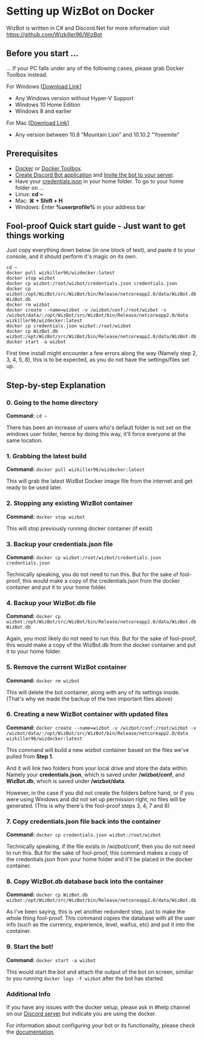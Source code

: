 # Setting up WizBot on Docker
WizBot is written in C# and Discord.Net for more information visit <https://github.com/Wizkiller96/WizBot>

## Before you start ...

... If your PC falls under any of the following cases, please grab Docker Toolbox instead.

For Windows [[Download Link](https://download.docker.com/win/stable/DockerToolbox.exe)]
- Any Windows version without Hyper-V Support
- Windows 10 Home Edition
- Windows 8 and earlier

For Mac [[Download Link](https://download.docker.com/mac/stable/DockerToolbox.pkg)]
- Any version between 10.8 “Mountain Lion” and 10.10.2 "Yosemite"

## Prerequisites
- [Docker](https://store.docker.com/search?type=edition&offering=community) or [Docker Toolbox](https://www.docker.com/products/docker-toolbox).
- [Create Discord Bot application](http://wizbot.readthedocs.io/en/latest/JSON%20Explanations/#creating-discord-bot-application) and [Invite the bot to your server](http://wizbot.readthedocs.io/en/latest/JSON%20Explanations/#inviting-your-bot-to-your-server). 
- Have your [credentials.json](http://wizbot.readthedocs.io/en/latest/JSON%20Explanations/#setting-up-your-credentials) in your home folder. To go to your home folder on ...
- Linux: **cd ~**
- Mac: **⌘ + Shift + H**
- Windows: Enter **%userprofile%** in your address bar

## Fool-proof Quick start guide - Just want to get things working

Just copy everything down below (in one block of text), and paste it to your console, and it should perform it's magic on its own.

```
cd ~
docker pull wizkiller96/wizdecker:latest
docker stop wizbot
docker cp wizbot:/root/wizbot/credentials.json credentials.json
docker cp wizbot:/opt/WizBot/src/WizBot/bin/Release/netcoreapp2.0/data/WizBot.db WizBot.db
docker rm wizbot
docker create --name=wizbot -v /wizbot/conf:/root/wizbot -v /wizbot/data/:/opt/WizBot/src/WizBot/bin/Release/netcoreapp2.0/data wizkiller96/wizdecker:latest
docker cp credentials.json wizbot:/root/wizbot
docker cp WizBot.db wizbot:/opt/WizBot/src/WizBot/bin/Release/netcoreapp2.0/data/WizBot.db
docker start -a wizbot
```

First time install might encounter a few errors along the way (Namely step 2, 3, 4, 5, 8), this is to be expected, as you do not have the settings/files set up.

## Step-by-step Explanation

### 0. Going to the home directory

**Command:** `cd ~`

There has been an increase of users who's default folder is not set on the windows user folder, hence by doing this way, it'll force everyone at the same location.

### 1. Grabbing the latest build

**Command:** `docker pull wizkiller96/wizdecker:latest`

This will grab the latest WizBot Docker image file from the internet and get ready to be used later.

### 2. Stopping any existing WizBot container

**Command:** `docker stop wizbot`

This will stop previously running docker container (if exist)

### 3. Backup your credentials.json file

**Command:** `docker cp wizbot:/root/wizbot/credentials.json credentials.json`

Technically speaking, you do not need to run this. But for the sake of fool-proof, this would make a copy of the credentials.json from the docker container and put it to your home folder.

### 4. Backup your WizBot.db file

**Command:** `docker cp wizbot:/opt/WizBot/src/WizBot/bin/Release/netcoreapp2.0/data/WizBot.db WizBot.db`

Again, you most likely do not need to run this. But for the sake of fool-proof, this would make a copy of the WizBot.db from the docker container and put it to your home folder.

### 5. Remove the current WizBot container

**Command:** `docker rm wizbot`

This will delete the bot container, along with any of its settings inside. (That's why we made the backup of the two important files above)

### 6. Creating a new WizBot container with updated files

**Command:** `docker create --name=wizbot -v /wizbot/conf:/root/wizbot -v /wizbot/data/:/opt/WizBot/src/WizBot/bin/Release/netcoreapp2.0/data wizkiller96/wizdecker:latest`

This command will build a new wizbot container based on the files we've pulled from **__Step 1__**.

And it will link two folders from your local drive and store the data within. Namely your **__credentials.json__**, which is saved under **__/wizbot/conf__**,  and **__WizBot.db__**, which is saved under **__/wizbot/data__**.

However, in the case if you did not create the folders before hand, or if you were using Windows and did not set up permission right, no files will be generated. (This is why there's the fool-proof steps 3, 4, 7 and 8)

### 7. Copy credentials.json file back into the container

**Command:** `docker cp credentials.json wizbot:/root/wizbot`

Technically speaking, if the file exists in /wizbot/conf, then you do not need to run this. But for the sake of fool-proof, this command makes a copy of the credentials.json from your home folder and it'll be placed in the docker container.

### 8. Copy WizBot.db database back into the container

**Command:** `docker cp WizBot.db wizbot:/opt/WizBot/src/WizBot/bin/Release/netcoreapp2.0/data/WizBot.db`

As I've been saying, this is yet another redundent step, just to make the whole thing fool-proof. This command copies the database with all the user info (such as the currency, experience, level, waifus, etc) and put it into the container.

### 9. Start the bot!

**Command:** `docker start -a wizbot`

This would start the bot and attach the output of the bot on screen, similiar to you running `docker logs -f wizbot` after the bot has started.

### Additional Info
If you have any issues with the docker setup, please ask in #help channel on our [Discord server](https://discord.gg/0YNaDOYuD5QOpeNI) but indicate you are using the docker.

For information about configuring your bot or its functionality, please check the [documentation](http://wizbot.readthedocs.io/en/latest).